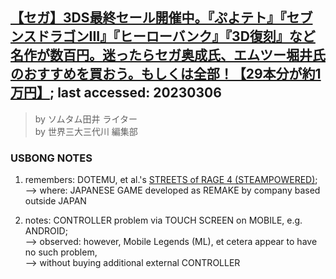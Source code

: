 ## [【セガ】3DS最終セール開催中。『ぷよテト』『セブンスドラゴンIII』『ヒーローバンク』『3D復刻』など名作が数百円。迷ったらセガ奥成氏、エムツー堀井氏のおすすめを買おう。もしくは全部！【29本分が約1万円】](https://www.famitsu.com/news/202303/03294320.html); last accessed: 20230306

> by ソムタム田井 ライター<br/>
> by 世界三大三代川 編集部

### USBONG NOTES

1) remembers: DOTEMU, et al.'s [STREETS of RAGE 4 (STEAMPOWERED)](https://store.steampowered.com/app/985890/Streets_of_Rage_4/); <br/>
--> where: JAPANESE GAME developed as REMAKE by company based outside JAPAN

2) notes: CONTROLLER problem via TOUCH SCREEN on MOBILE, e.g. ANDROID;<br/>
--> observed: however, Mobile Legends (ML), et cetera appear to have no such problem,<br/>
--> without buying additional external CONTROLLER
